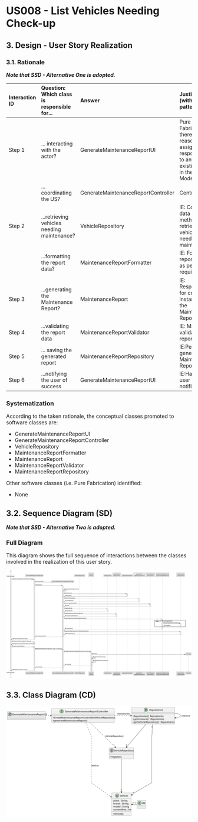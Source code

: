 # US008 - List Vehicles Needing Check-up

## 3. Design - User Story Realization

### 3.1. Rationale

_**Note that SSD - Alternative One is adopted.**_

| Interaction ID  | Question: Which class is responsible for... | Answer                              | Justification (with patterns)                                                                                 |
|:----------------|:--------------------------------------------|:------------------------------------|:--------------------------------------------------------------------------------------------------------------|
| Step 1  		      | 	... interacting with the actor?            | GenerateMaintenanceReportUI         | Pure Fabrication: there is no reason to assign this responsibility to any existing class in the Domain Model. |
| 			             | 	... coordinating the US?                   | GenerateMaintenanceReportController | Controller                                                                                                    |
| Step 2  		      | ...retrieving vehicles needing maintenance? | VehicleRepository                   | IE: Contains data and methods to retrieve vehicles needing maintenance.                                                            |
| 	               | 	...formatting the report data?             | MaintenanceReportFormatter          | IE: Formats report data as per requirements.                                                   |
| 	        Step 3 | 	...generating the Maintenance Report?      | MaintenanceReport                   | IE: Responsible for creating instances of the Maintenance Report.                                                                  |
| 		 Step 4       | 	...validating the report data              | MaintenanceReportValidator          | IE: Manages validation of report data.                                                                     |
| Step 5          | 	... saving the generated report            | MaintenanceReportRepository         | IE:Persists generated Maintenance Report.                                                                |
| 		Step 6	  	    | ...notifying the user of success            | GenerateMaintenanceReportUI         | IE:Handles user notifications.                                                                                         |

### Systematization ##

According to the taken rationale, the conceptual classes promoted to software classes are:

* GenerateMaintenanceReportUI
* GenerateMaintenanceReportController
* VehicleRepository
* MaintenanceReportFormatter
* MaintenanceReport
* MaintenanceReportValidator
* MaintenanceReportRepository

Other software classes (i.e. Pure Fabrication) identified:

* None

## 3.2. Sequence Diagram (SD)

_**Note that SSD - Alternative Two is adopted.**_

### Full Diagram

This diagram shows the full sequence of interactions between the classes involved in the realization of this user story.

![Sequence Diagram - Full](svg/us008-sequence-diagram-full.svg)

## 3.3. Class Diagram (CD)

![Class Diagram](svg/us008-class-diagram.svg)